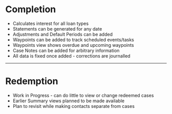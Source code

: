# Completion

- Calculates interest for all loan types
- Statements can be generated for any date
- Adjustments and Default Periods can be added
- Waypoints can be added to track scheduled events/tasks
- Waypoints view shows overdue and upcoming waypoints
- Case Notes can be added for arbitrary information
- All data is fixed once added - corrections are journalled

--- 

# Redemption

- Work in Progress - can do little to view or change redeemed cases
- Earlier Summary views planned to be made available 
- Plan to revisit while making contacts separate from cases

